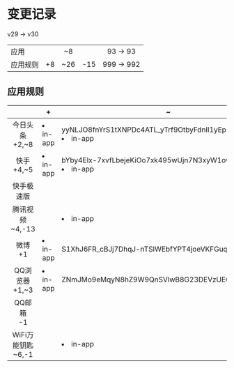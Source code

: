 # 变更记录

v29 -> v30

||||||
|-|:-:|:-:|:-:|:-:|
|应用||~8||93 -> 93|
|应用规则|+8|~26|-15|999 -> 992|

## 应用规则

||+|~|-|
|:-:|-|-|-|
|今日头条<br>+2,~8|<li>in-app|yyNLJO8fnYrS1tXNPDc4ATL_yTrf9OtbyFdnIl1yEps=.png,<li>in-app|__DBoZ2ObKthqW9tY-K29mi32aOyjzvVZvVAPEuF_OA=.png|<li>in-app|bqXBXy1eEs7vYG_ybhlpDvQxw_HWHfN0AcSz-DEcN1A=.png,<li>in-app|E4K_5gJXnuR4GJ7t_EojuriVIsjhNeGrHILFok6vi7g=.png,<li>in-app|GBZY82AjK4rsNtuVSH-tv_t34zAwhQWLMUsWGh7GWgs=.png,<li>system|NVgty-UA8w5kK29hVYJCVKgXcNNl_Ry7qT196g5tOCY=.png,<li>in-app|tfij7BJDl57bcZvWQeVvPiksSWWWcfxJdu5FGbA4FI4=.png,<li>in-app|ViiXElWtQZwI0_r8dvFCBBnc_oN10_6dRZaG_pFeaV4=.png,<li>in-app|wEod8JzK21nWEdKEMcUhTqA-PSgmBcY76Wvm1FPwx3w=.png,<li>in-app|WH8jmu-cUb1m3Xxr3HeEMN9-1Pe0qqGtqDciz8NK6o0=.png||
|快手<br>+4,~5|<li>in-app|bYby4EIx-7xvfLbejeKiOo7xk495wUjn7N3xyW1owpQ=.png,<li>in-app|iLduKjuthJeTpOHGwZCGxEVARPYJGf78iw6SY4auGtI=.png,<li>in-app|vz9RJGaG7lH8kcBsmaPsMEK0Lf35IT4toFpT7he6NmY=.png,<li>in-app|wCo92KxIg9OiF-eoUjJCeqQLNAhOh5XC_6HDItW7hss=.png|<li>in-app|3AJUbJ4rihIM92Zp_6d0eoXgs-qgrBXjG0FBzy3aeZs=.png,<li>in-app|3otLxSfrJnklltRrhOybVnFPvUmDTNTckAGIs9uPIT8=.png,<li>in-app|8JWt_CvqCSmosFRxhN5iziCG7U_WfEkt1QVtZP4wlbM=.png,<li>in-app|97jqvN2Y3TsTPc_4ehcjmgSFMv-aFV8ThsifRIYqgJ8=.png,<li>in-app|9SdknJ5AF0sJlEgxHDWssINmKCp6YbU_-AvrCk0qsTE=.png||
|快手极速版<br>||||
|腾讯视频<br>~4,-13||<li>in-app|4Fuvcktltvj0rjg4Wt3L5lpzrma5VEGmE9RiCsAm9Jc=.png,<li>in-app|5p02SXiEScNO1rNa56f4PjVaLPblpFup0DaNXFpmNsE=.png,<li>system|MyNQhnaLmekZhUhxyI5KB-wHUW9xE6nY1SgpiBLTjNU=.png,<li>in-app|Sh9NwpsmhHhNVtic91Rz5qA7dp0N8qcFRD-ZLkYRESI=.png|<li>in-app|fzvf1lpwStGi6_4CW4EqMlNuBnjN6QkXDvdhCKbg6uQ=.png,<li>in-app|GXetE4Q21h8X9BJ1YfPEg9py7rSpFwX_0yK9046NwoQ=.png,<li>in-app|ldHvM3Q4T37d0A-RUjO9h4jN6FBuWvXH2EvlmxSE2og=.png,<li>in-app|lzjwXqLVkuNUgFxjoAiHj2BcYcXvqKdJg-xugDjaKIk=.png,<li>system|MyNQhnaLmekZhUhxyI5KB-wHUW9xE6nY1SgpiBLTjNU=.png,<li>in-app|Sh9NwpsmhHhNVtic91Rz5qA7dp0N8qcFRD-ZLkYRESI=.png,<li>in-app|TmIBc1qOYTDtP-CPcAMuOnokEoJ0kj0yEuOHySa4H0I=.png,<li>in-app|Us9Rv0aHqrgHHs-N5Ak9Z3vo3Lt9_uVK8gvMInqwg6o=.png,<li>in-app|WO6KIRt09P7GTE_71Q-BU7YTCLj5wH1SiIILeofQfcM=.png,<li>in-app|WZZTzlYhuPgVdLqV9Iq8QKfw64cWXdg948VqOuQ3WQI=.png,<li>in-app|zu99TMgMqvZ7W8ebRERY4OimkUrGdMUDNkPzJ61xXyM=.png,<li>in-app|_1NcnTYlQPXL6qEx6hsAlbXc0t_frzXz5MZL8dwGXdA=.png,<li>in-app|_3U63AVwjGa5P9izDC_m6VLM1vPVN1Th8EC2OmV_ZaQ=.png|
|微博<br>+1|<li>in-app|S1XhJ6FR_cBJj7DhqJ-nTSlWEbfYPT4joeVKFGuq1Ss=.png|||
|QQ浏览器<br>+1,~3|<li>in-app|ZNmJMo9eMqyN8hZ9W9QnSVlwB8G23DEVzUEQEbsjur4=.png|<li>in-app|AKDD5lg9fHhENMe4BgZH_mtWLohiQzwrCkHltYwu-4M=.png,<li>in-app|Fby3livYBCksikj9GEOSlCx8J2axWqfNK1MrVNOB0oY=.png,<li>in-app|rKRMh_OA33kD8X4TjO4uv0HqDAbaeEi1ou68wdhtmSd.png||
|QQ邮箱<br>-1|||<li>in-app|wrlexBrCA616Uf5LAEc34VGZGf48TSgMpIGsdg0NTGg=.png|
|WiFi万能钥匙<br>~6,-1||<li>in-app|dGLXAQoIYfbCo7rNi5KbADm9BXbE3k_7Ud8Oi-5_aH4=.png,<li>in-app|KLb_8j7SVzvI9VeACCPQ3DvNUG4Az2r0HMsW9UGOEP8=.png,<li>in-app|pzovXJRSMSU9H14m74E1BpDPV1FzoVhEJpuHd7Yccd8=.png,<li>in-app|RPt8oOrj4c59u3Sbllo_Th8m-y5AH1roF7Ydso-HvgM=.png,<li>system|wmA_kM5WskpOPMfVBOm-33VsbrVTNJg6lHNFCrtoXn0=.png,<li>in-app|wMbgtavPjmsB2XvMXm6DgwYD7gtfjYyxpcjiETkjMQw=.png|<li>in-app|wMbgtavPjmsB2XvMXm6DgwYD7gtfjYyxpcjiETkjMQw=.png|
